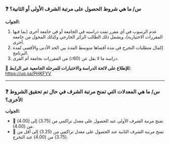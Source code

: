 ### ❓ **س/ ما هي شروط الحصول على مرتبة الشرف الأولى أو الثانية؟**

**الجواب:**

1. عدم الرسوب في أي مقرر تمت دراسته في الجامعة أو في جامعة أخرى (بما فيها المقررات الاختيارية)، ويشمل ذلك الطالب الزائر الخارجي وكذلك المحول من جامعة أخرى.
2. إكمال متطلبات التخرج في مدة أقصاها متوسط المدة بين الحد الأدنى والأقصى لمدة البرنامج.
3. دراسة ما لا يقل عن (60٪) من المقررات بجامعة أم القرى.

🔗 **للإطلاع على لائحة الدراسة والاختبارات للمرحلة الجامعية عبر الرابط:** <https://uq.sa/PHKFYV>

---

### ❓ **س/ ما هي المعدلات التي تمنح مرتبة الشرف في حال تم تحقيق الشروط الأخرى؟**

**الجواب:**

- 🥇 تمنح مرتبة الشرف الأولى عند الحصول على معدل تراكمي من (3.75) إلى (4.00) من (4.00).
- 🥈 تمنح مرتبة الشرف الثانية عند الحصول على معدل تراكمي من (3.25) إلى أقل من (3.75) من (4.00) عند التخرج.
